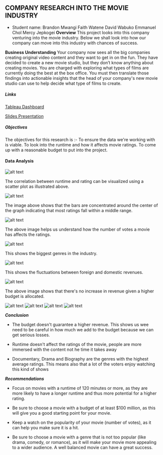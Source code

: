 ## COMPANY RESEARCH INTO THE MOVIE INDUSTRY
* Student name: Brandon Mwangi
                Faith Watene
                David Wabuko
                Emmanuel Chol
                Mercy Jepkogei
**Overview** 
This project looks into this company venturing into the movie industry. Below we shall look into how
our company can move into this industry with chances of success.

**Business Understanding**
Your company now sees all the big companies creating original video content and they want to get in on the fun. They have decided to create a new movie studio,
but they don’t know anything about creating movies. You are charged with exploring what types of films are currently doing the best at the box office. 
You must then translate those findings into actionable insights that the head of your company's new movie studio can use to help decide what type of films to create.

##### Links
[Tableau Dashboard](https://public.tableau.com/views/MovieAnalysis_17219859023510/Dashboard3?:language=en-US&:sid=&:redirect=auth&:display_count=n&:origin=viz_share_link)

[Slides Presentation](https://docs.google.com/presentation/d/1Am1n47P1xHW2SmAd9tiuXX8ISVioOuAdfmPYyka0wOA/edit?usp=drive_link)
##### Objectives
The objectives for this research is :-
To ensure the data we're working with is viable.
To look into the runtime and how it affects movie ratings.
To come up with a reasonable budget to put into the project.


#### Data Analysis
![alt text](https://github.com/faith-watene/dsc-phase-2-project-v3/blob/dc0e28466575237a415f96486e39d500ce4e7acf/corr%201.png)

 The correlation between runtime and rating can be visualized using a scatter plot as illustrated above.

![alt text](https://github.com/faith-watene/dsc-phase-2-project-v3/blob/cbf50d9d79cbb1347191c70422a579ba9f8b2d4f/corr%202.png)

The image above shows that the bars are concentrated around the center of the graph indicating that
 most ratings fall within a middle range.

![alt text](https://github.com/faith-watene/dsc-phase-2-project-v3/blob/cbf50d9d79cbb1347191c70422a579ba9f8b2d4f/corr%203.png)

The above image helps us understand how the number of votes a movie has affects the ratings.

![alt text](https://github.com/faith-watene/dsc-phase-2-project-v3/blob/cbf50d9d79cbb1347191c70422a579ba9f8b2d4f/corr%204.png)

This shows the biggest genres in the industry.

![alt text](https://github.com/faith-watene/dsc-phase-2-project-v3/blob/cbf50d9d79cbb1347191c70422a579ba9f8b2d4f/corr%205.png)

This shows the fluctuations between foreign and domestic revenues.

![alt text](https://github.com/faith-watene/dsc-phase-2-project-v3/blob/cbf50d9d79cbb1347191c70422a579ba9f8b2d4f/corr%206.png)

The above image shows that there's no increase in revenue given a higher budget is allocated.

![alt text](cov.png)
![alt text](cov2.png)
![alt text](cov3.png)
![alt text](cov4.png)

***Conclusion***
* The budget doesn't guarantee a higher revenue. This shows us wee need to be careful in how much we add to the budget because we can get serious losses.

* Runtime doesn't affect the ratings of the movie, people are more immersed with the content not he time it takes away

* Documentary, Drama and Biography are the genres with the highest average ratings. This means also that a lot of the voters enjoy watching this kind of shows

***Recommendations***
* Focus on movies with a runtime of 120 minutes or more, as they are more likely to have a longer runtime and thus more potential for a higher rating.

* Be sure to choose a movie with a budget of at least $100 million, as this will give you a good starting point for your movie.

* Keep a watch on the popularity of your movie (number of votes), as it can help you make sure it is a hit.

* Be sure to choose a movie with a genre that is not too popular (like drama, comedy, or romance), as it will make your movie more appealing to a wider audience. A well balanced movie can have a great success.
